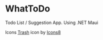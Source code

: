 # WhatToDo
Todo List / Suggestion App. Using .NET Maui

Icons
<a target="_blank" href="https://icons8.com/icon/68064/trash">Trash</a> icon by <a target="_blank" href="https://icons8.com">Icons8</a>